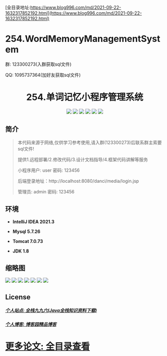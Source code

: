 [全目录地址:https://www.blog996.com/md/2021-09-22-1632317852192.html](https://www.blog996.com/md/2021-09-22-1632317852192.html)
# 254.WordMemoryManagementSystem

<p>群: 123300273(入群获取sql文件)</p>
<p>QQ: 1095737364(加好友获取sql文件)</p>

<p><h1 align="center">254.单词记忆小程序管理系统</h1></p>


<p align="center">
	<img src="https://img.shields.io/badge/jdk-1.8-orange.svg"/>
    <img src="https://img.shields.io/badge/spring-5.x-lightgrey.svg"/>
    <img src="https://img.shields.io/badge/springmvc-5.x-lightgrey.svg"/>
    <img src="https://img.shields.io/badge/jsp-3.x-blue.svg"/>
    <img src="https://img.shields.io/badge/小程序-3.x-blue.svg"/>
    <img src="https://img.shields.io/badge/mybatis-5.x-yellow.svg"/>
</p>

## 简介

> 本代码来源于网络,仅供学习参考使用,请入群(123300273)后联系群主索要sql文件!
>
> 提供1.远程部署/2.修改代码/3.设计文档指导/4.框架代码讲解等服务
>
> 小程序用户: user 密码: 123456
>
> 后端登录地址：http://localhost:8080/danci/media/login.jsp
>
> 管理员: admin   密码: 123456
>

## 环境

- <b>IntelliJ IDEA 2021.3</b>

- <b>Mysql 5.7.26</b>

- <b>Tomcat 7.0.73</b>

- <b>JDK 1.8</b>




## 缩略图

![](https://img2023.cnblogs.com/blog/588112/202306/588112-20230628120953422-1095753327.png)
![](https://img2023.cnblogs.com/blog/588112/202306/588112-20230628121016136-1263212788.png)
![](https://img2023.cnblogs.com/blog/588112/202306/588112-20230628121021264-1913230808.png)
![](https://img2023.cnblogs.com/blog/588112/202306/588112-20230628121029177-1949375450.png)
![](https://img2023.cnblogs.com/blog/588112/202306/588112-20230628121043122-1220753615.png)
![](https://img2023.cnblogs.com/blog/588112/202306/588112-20230628121048143-330323597.png)
![](https://img2023.cnblogs.com/blog/588112/202306/588112-20230628121051937-766113376.png)





## License

##### [个人站点: 全栈九九六(Java全栈知识资料下载)](https://www.blog996.com/)
##### [个人博客: 博客园精品博客](https://www.cnblogs.com/yysbolg/)
# [更多论文: 全目录查看](https://www.blog996.com/md/2021-09-22-1632317852192.html)


